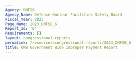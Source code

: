 ```yaml
---
Agency: DNFSB
Agency_Name: Defense Nuclear Facilities Safety Board
Fiscal_Year: 2023
Page_Name: 2023_DNFSB_6
Report_Id: '6'
Requirements: []
layout: congressional-reports
permalink: /resources/congressional-reports/2023_DNFSB_6
title: OMB Government Wide Improper Payment Report
---
```

